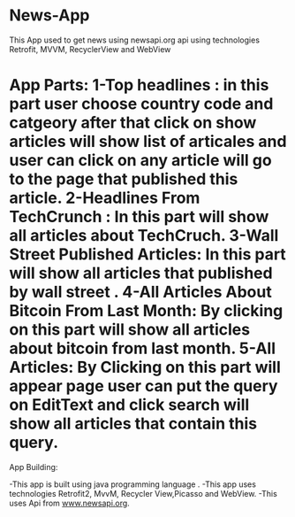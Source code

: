 # News-App
This App used to get news using newsapi.org api using technologies Retrofit, MVVM, RecyclerView and WebView


App Parts:
1-Top headlines :
  in this part user choose country code and catgeory after that click on show articles will show list of articales and user can click on any article will go to the page that published this article.
2-Headlines From TechCrunch :
  In this part will show all articles about TechCruch.
3-Wall Street Published Articles:
  In this part will show all articles that published by wall street .
4-All Articles About Bitcoin From Last Month:
  By clicking on this part will show all articles about bitcoin from last month.
5-All Articles:
  By Clicking on this part will appear page user can put the query on EditText and click search will show all articles that contain this query.
================================================================================================================================
App Building:

-This app is built using java programming language .
-This app uses technologies Retrofit2, MvvM, Recycler View,Picasso and WebView.
-This uses Api from www.newsapi.org.
